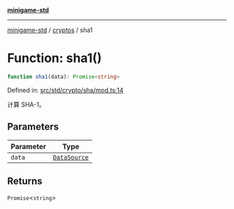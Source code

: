 [**minigame-std**](../../../README.md)

***

[minigame-std](../../../README.md) / [cryptos](../README.md) / sha1

# Function: sha1()

```ts
function sha1(data): Promise<string>
```

Defined in: [src/std/crypto/sha/mod.ts:14](https://github.com/JiangJie/minigame-std/blob/ff3594872b1efbdbc13aabe99588385e855b50dc/src/std/crypto/sha/mod.ts#L14)

计算 SHA-1。

## Parameters

| Parameter | Type |
| ------ | ------ |
| `data` | [`DataSource`](../../../type-aliases/DataSource.md) |

## Returns

`Promise`\<`string`\>
